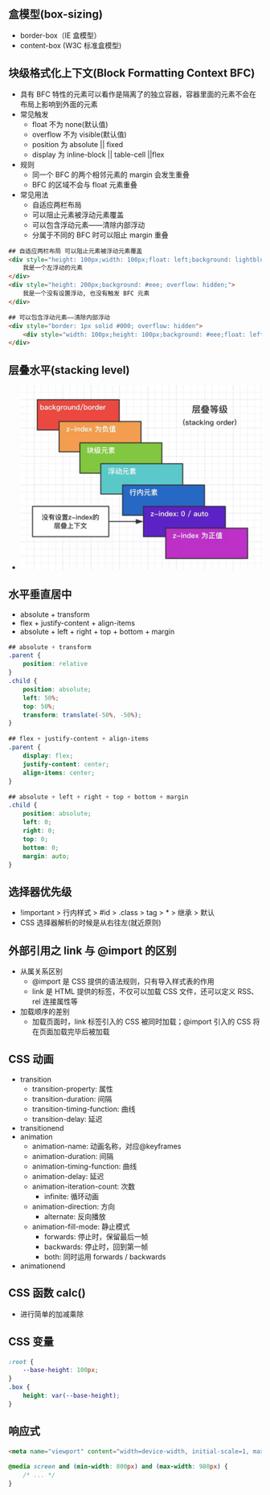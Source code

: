 ## 盒模型(box-sizing)
- border-box（IE 盒模型）
- content-box (W3C 标准盒模型)

## 块级格式化上下文(Block Formatting Context BFC)
- 具有 BFC 特性的元素可以看作是隔离了的独立容器，容器里面的元素不会在布局上影响到外面的元素
- 常见触发
    - float 不为 none(默认值)
    - overflow 不为 visible(默认值)
    - position 为 absolute || fixed
    - display 为 inline-block || table-cell ||flex
- 规则
    - 同一个 BFC 的两个相邻元素的 margin 会发生重叠
    - BFC 的区域不会与 float 元素重叠
- 常见用法
    - 自适应两栏布局
    - 可以阻止元素被浮动元素覆盖
    - 可以包含浮动元素——清除内部浮动
    - 分属于不同的 BFC 时可以阻止 margin 重叠
```html
## 自适应两栏布局 可以阻止元素被浮动元素覆盖
<div style="height: 100px;width: 100px;float: left;background: lightblue">
    我是一个左浮动的元素
</div>
<div style="height: 200px;background: #eee; overflow: hidden;">
    我是一个没有设置浮动, 也没有触发 BFC 元素
</div>
```
```html
## 可以包含浮动元素——清除内部浮动
<div style="border: 1px solid #000; overflow: hidden">
    <div style="width: 100px;height: 100px;background: #eee;float: left;"></div>
</div>
```

## 层叠水平(stacking level)
- ![stacking level](./assets/stackingLevel.png)

## 水平垂直居中
- absolute + transform
- flex + justify-content + align-items
- absolute + left + right + top + bottom + margin
```css
## absolute + transform
.parent {
    position: relative
}
.child {
    position: absolute;
    left: 50%;
    top: 50%;
    transform: translate(-50%, -50%);
}
```
```css
## flex + justify-content + align-items
.parent {
    display: flex;
    justify-content: center;
    align-items: center;
}
```
```css
## absolute + left + right + top + bottom + margin
.child {
    position: absolute;
    left: 0;
    right: 0;
    top: 0;
    bottom: 0;
    margin: auto;
}
```

## 选择器优先级
- !important > 行内样式 > #id > .class > tag > * > 继承 > 默认
- CSS 选择器解析的时候是从右往左(就近原则)

## 外部引用之 link 与 @import 的区别
- 从属关系区别
    - @import 是 CSS 提供的语法规则，只有导入样式表的作用
    - link 是 HTML 提供的标签，不仅可以加载 CSS 文件，还可以定义 RSS、rel 连接属性等
- 加载顺序的差别
    - 加载页面时，link 标签引入的 CSS 被同时加载；@import 引入的 CSS 将在页面加载完毕后被加载

## CSS 动画
- transition
    - transition-property: 属性
    - transition-duration: 间隔
    - transition-timing-function: 曲线
    - transition-delay: 延迟
- transitionend
- animation
    - animation-name: 动画名称，对应@keyframes
    - animation-duration: 间隔
    - animation-timing-function: 曲线
    - animation-delay: 延迟
    - animation-iteration-count: 次数
        - infinite: 循环动画
    - animation-direction: 方向
        - alternate: 反向播放
    - animation-fill-mode: 静止模式
        - forwards: 停止时，保留最后一帧
        - backwards: 停止时，回到第一帧
        - both: 同时运用 forwards / backwards
- animationend

## CSS 函数 calc()
- 进行简单的加减乘除

## CSS 变量
```css
:root {
    --base-height: 100px;
}
.box {
    height: var(--base-height);
}
```

## 响应式
```html
<meta name="viewport" content="width=device-width, initial-scale=1, maximum-scale=1, user-scalable=no">
```
```css
@media screen and (min-width: 800px) and (max-width: 980px) {
    /* ... */
}
```

